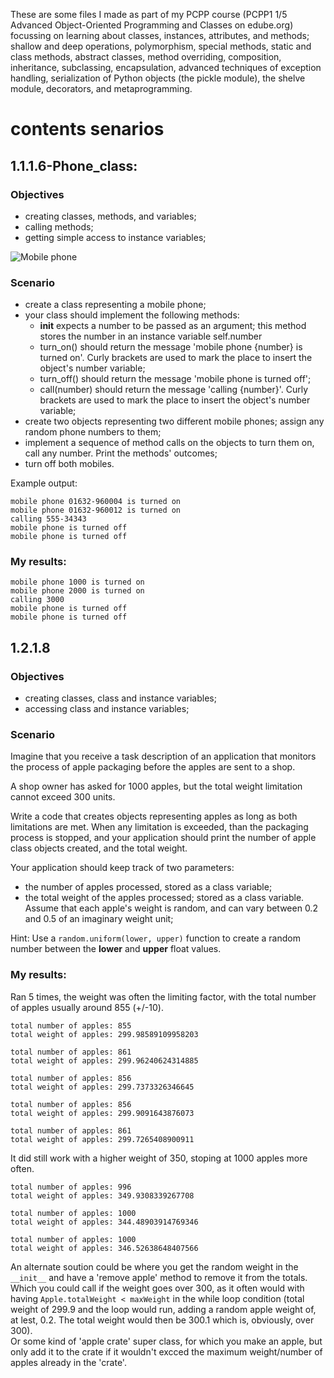 These are some files I made as part of my PCPP course (PCPP1 1/5 Advanced Object-Oriented Programming and Classes on edube.org) focussing on learning about classes, instances, attributes, and methods; shallow and deep operations, polymorphism, special methods, static and class methods, abstract classes, method overriding, composition, inheritance, subclassing, encapsulation, advanced techniques of exception handling, serialization of Python objects (the pickle module), the shelve module, decorators, and metaprogramming.

# contents senarios

## 1.1.1.6-Phone_class:
### Objectives
- creating classes, methods, and variables;
- calling methods;
- getting simple access to instance variables;  

![Mobile phone]()

### Scenario
- create a class representing a mobile phone;
- your class should implement the following methods:
    - __init__ expects a number to be passed as an argument; this method stores the number in an instance variable self.number
    - turn_on() should return the message 'mobile phone {number} is turned on'. Curly brackets are used to mark the place to insert the object's number variable;
    - turn_off() should return the message 'mobile phone is turned off';
    - call(number) should return the message 'calling {number}'. Curly brackets are used to mark the place to insert the object's number variable;
- create two objects representing two different mobile phones; assign any random phone numbers to them;
- implement a sequence of method calls on the objects to turn them on, call any number. Print the methods' outcomes;
- turn off both mobiles.

Example output:  
```
mobile phone 01632-960004 is turned on  
mobile phone 01632-960012 is turned on  
calling 555-34343  
mobile phone is turned off  
mobile phone is turned off  
```
### My results:  
```
mobile phone 1000 is turned on  
mobile phone 2000 is turned on  
calling 3000  
mobile phone is turned off  
mobile phone is turned off  
```

## 1.2.1.8 
### Objectives
- creating classes, class and instance variables;
- accessing class and instance variables;

### Scenario
Imagine that you receive a task description of an application that monitors the process of apple packaging before the apples are sent to a shop.

A shop owner has asked for 1000 apples, but the total weight limitation cannot exceed 300 units.

Write a code that creates objects representing apples as long as both limitations are met. When any limitation is exceeded, than the packaging process is stopped, and your application should print the number of apple class objects created, and the total weight.

Your application should keep track of two parameters:

- the number of apples processed, stored as a class variable;
- the total weight of the apples processed; stored as a class variable. Assume that each apple's weight is random, and can vary between 0.2 and 0.5 of an imaginary weight unit;  

Hint: Use a `random.uniform(lower, upper)` function to create a random number between the **lower** and **upper** float values.

### My results:
Ran 5 times, the weight was often the limiting factor, with the total number of apples usually around 855 (+/-10).
```
total number of apples: 855
total weight of apples: 299.98589109958203

total number of apples: 861
total weight of apples: 299.96240624314885

total number of apples: 856
total weight of apples: 299.7373326346645

total number of apples: 856
total weight of apples: 299.9091643876073

total number of apples: 861
total weight of apples: 299.7265408900911
```
It did still work with a higher weight of 350, stoping at 1000 apples more often.
```
total number of apples: 996
total weight of apples: 349.9308339267708

total number of apples: 1000
total weight of apples: 344.48903914769346

total number of apples: 1000
total weight of apples: 346.52638648407566
```
An alternate soution could be where you get the random weight in the `__init__` and have a 'remove apple' method to remove it from the totals. Which you could call if the weight goes over 300, as it often would with having `Apple.totalWeight < maxWeight` in the while loop condition (total weight of 299.9 and the loop would run, adding a random apple weight of, at lest, 0.2. The total weight would then be 300.1 which is, obviously, over 300).  
Or some kind of 'apple crate' super class, for which you make an apple, but only add it to the crate if it wouldn't excced the maximum weight/number of apples already in the 'crate'.

## 